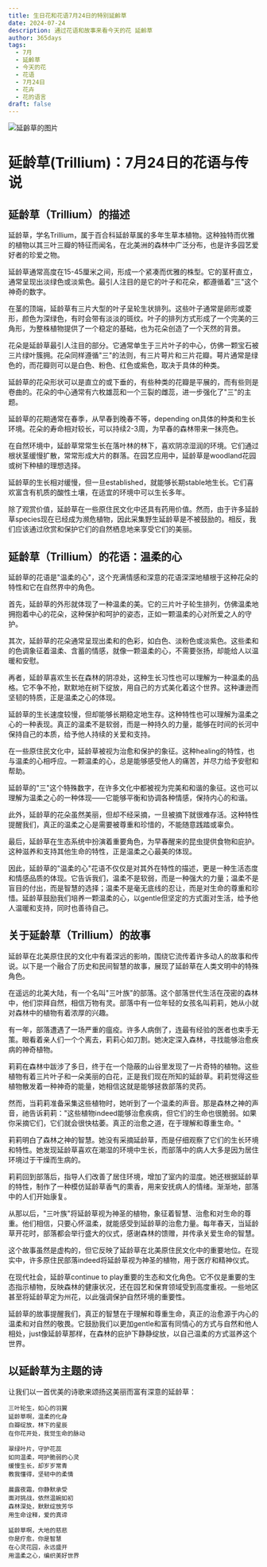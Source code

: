 ```yaml
---
title: 生日花和花语7月24日的特别延齡草
date: 2024-07-24
description: 通过花语和故事来看今天的花 延齡草
author: 365days
tags:
  - 7月
  - 延齡草
  - 今天的花
  - 花语
  - 7月24日
  - 花卉
  - 花的语言
draft: false
---
```


![延齡草的图片](https://cdn.pixabay.com/photo/2018/05/19/14/37/trillium-3413621_1280.jpg#center#center)


# 延龄草(Trillium)：7月24日的花语与传说

## 延龄草（Trillium）的描述

延龄草，学名Trillium，属于百合科延龄草属的多年生草本植物。这种独特而优雅的植物以其三叶三瓣的特征而闻名，在北美洲的森林中广泛分布，也是许多园艺爱好者的珍爱之物。

延龄草通常高度在15-45厘米之间，形成一个紧凑而优雅的株型。它的茎秆直立，通常呈现出淡绿色或淡紫色。最引人注目的是它的叶子和花朵，都遵循着"三"这个神奇的数字。

在茎的顶端，延龄草有三片大型的叶子呈轮生状排列。这些叶子通常是卵形或菱形，颜色为深绿色，有时会带有淡淡的斑纹。叶子的排列方式形成了一个完美的三角形，为整株植物提供了一个稳定的基础，也为花朵创造了一个天然的背景。

花朵是延龄草最引人注目的部分。它通常单生于三片叶子的中心，仿佛一颗宝石被三片绿叶簇拥。花朵同样遵循"三"的法则，有三片萼片和三片花瓣。萼片通常是绿色的，而花瓣则可以是白色、粉色、红色或紫色，取决于具体的种类。

延龄草的花朵形状可以是直立的或下垂的，有些种类的花瓣是平展的，而有些则是卷曲的。花朵的中心通常有六枚雄蕊和一个三裂的雌蕊，进一步强化了"三"的主题。

延龄草的花期通常在春季，从早春到晚春不等，depending on具体的种类和生长环境。花朵的寿命相对较长，可以持续2-3周，为早春的森林带来一抹亮色。

在自然环境中，延龄草常常生长在落叶林的林下，喜欢阴凉湿润的环境。它们通过根状茎缓慢扩散，常常形成大片的群落。在园艺应用中，延龄草是woodland花园或树下种植的理想选择。

延龄草的生长相对缓慢，但一旦established，就能够长期stable地生长。它们喜欢富含有机质的酸性土壤，在适宜的环境中可以生长多年。

除了观赏价值，延龄草在一些原住民文化中还具有药用价值。然而，由于许多延龄草species现在已经成为濒危植物，因此采集野生延龄草是不被鼓励的。相反，我们应该通过欣赏和保护它们的自然栖息地来享受它们的美丽。

## 延龄草（Trillium）的花语：温柔的心

延龄草的花语是"温柔的心"，这个充满情感和深意的花语深深地植根于这种花朵的特性和它在自然界中的角色。

首先，延龄草的外形就体现了一种温柔的美。它的三片叶子轮生排列，仿佛温柔地拥抱着中心的花朵，这种保护和呵护的姿态，正如一颗温柔的心对所爱之人的守护。

其次，延龄草的花朵通常呈现出柔和的色彩，如白色、淡粉色或淡紫色。这些柔和的色调象征着温柔、含蓄的情感，就像一颗温柔的心，不需要张扬，却能给人以温暖和安慰。

再者，延龄草喜欢生长在森林的阴凉处，这种生长习性也可以理解为一种温柔的品格。它不争不抢，默默地在树下绽放，用自己的方式美化着这个世界。这种谦逊而坚韧的特质，正是温柔之心的体现。

延龄草的生长速度较慢，但却能够长期稳定地生存。这种特性也可以理解为温柔之心的一种表现。真正的温柔不是软弱，而是一种持久的力量，能够在时间的长河中保持自己的本质，给予他人持续的关爱和支持。

在一些原住民文化中，延龄草被视为治愈和保护的象征。这种healing的特性，也与温柔的心相呼应。一颗温柔的心，总是能够感受他人的痛苦，并尽力给予安慰和帮助。

延龄草的"三"这个特殊数字，在许多文化中都被视为完美和和谐的象征。这也可以理解为温柔之心的一种体现——它能够平衡和协调各种情感，保持内心的和谐。

此外，延龄草的花朵虽然美丽，但却不经采摘，一旦被摘下就很难存活。这种特性提醒我们，真正的温柔之心是需要被尊重和珍惜的，不能随意践踏或辜负。

最后，延龄草在生态系统中扮演着重要角色，为早春醒来的昆虫提供食物和庇护。这种滋养和支持其他生命的特性，正是温柔之心最美的体现。

因此，延龄草的"温柔的心"花语不仅仅是对其外在特性的描述，更是一种生活态度和情感品质的体现。它告诉我们，温柔不是软弱，而是一种强大的力量；温柔不是盲目的付出，而是智慧的选择；温柔不是毫无底线的忍让，而是对生命的尊重和珍惜。延龄草鼓励我们培养一颗温柔的心，以gentle但坚定的方式面对生活，给予他人温暖和支持，同时也善待自己。

## 关于延龄草（Trillium）的故事

延龄草在北美原住民的文化中有着深远的影响，围绕它流传着许多动人的故事和传说。以下是一个融合了历史和民间智慧的故事，展现了延龄草在人类文明中的特殊角色。

在遥远的北美大陆，有一个名叫"三叶族"的部落。这个部落世代生活在茂密的森林中，他们崇拜自然，相信万物有灵。部落中有一位年轻的女孩名叫莉莉，她从小就对森林中的植物有着浓厚的兴趣。

有一年，部落遭遇了一场严重的瘟疫。许多人病倒了，连最有经验的医者也束手无策。眼看着亲人们一个个离去，莉莉心如刀割。她决定深入森林，寻找能够治愈疾病的神奇植物。

莉莉在森林中跋涉了多日，终于在一个隐蔽的山谷里发现了一片奇特的植物。这些植物有着三片叶子和一朵美丽的白花，正是我们现在所知的延龄草。莉莉觉得这些植物散发着一种神奇的能量，她相信这就是能够拯救部落的灵药。

然而，当莉莉准备采集这些植物时，她听到了一个温柔的声音。那是森林之神的声音，祂告诉莉莉："这些植物indeed能够治愈疾病，但它们的生命也很脆弱。如果你采摘它们，它们就会很快枯萎。真正的治愈之道，在于理解和尊重生命。"

莉莉明白了森林之神的智慧。她没有采摘延龄草，而是仔细观察了它们的生长环境和特性。她发现延龄草喜欢在潮湿的环境中生长，而部落中的病人大多是因为居住环境过于干燥而生病的。

莉莉回到部落后，指导人们改善了居住环境，增加了室内的湿度。她还根据延龄草的特性，制作了一种模仿延龄草香气的熏香，用来安抚病人的情绪。渐渐地，部落中的人们开始康复。

从那以后，"三叶族"将延龄草视为神圣的植物，象征着智慧、治愈和对生命的尊重。他们相信，只要心怀温柔，就能感受到延龄草的治愈力量。每年春天，当延龄草开花时，部落都会举行盛大的仪式，感谢森林的馈赠，并传承关爱生命的智慧。

这个故事虽然是虚构的，但它反映了延龄草在北美原住民文化中的重要地位。在现实中，许多原住民部落indeed将延龄草视为神圣的植物，用于医疗和精神仪式。

在现代社会，延龄草continue to play重要的生态和文化角色。它不仅是重要的生态指示植物，反映森林的健康状况，还在园艺和保育领域受到高度重视。一些地区甚至将延龄草定为州花，以此强调保护自然环境的重要性。

延龄草的故事提醒我们，真正的智慧在于理解和尊重生命，真正的治愈源于内心的温柔和对自然的敬畏。它鼓励我们以更加gentle和富有同情心的方式与自然和他人相处，just像延龄草那样，在森林的庇护下静静绽放，以自己温柔的方式滋养这个世界。

## 以延龄草为主题的诗

让我们以一首优美的诗歌来颂扬这美丽而富有深意的延龄草：

```
三叶轮生，如心的羽翼
延龄草啊，温柔的化身
白瓣绽放，林下的星辰
在你花开处，我觉生命的脉动

翠绿叶片，守护花蕊
如同温柔，呵护脆弱的心灵
缓慢生长，却岁岁常青
教我懂得，坚韧中的柔情

晨露夜霜，你静默承受
面对挑战，依然温婉如初
森林深处，默默绽放芳华
用生命诠释，爱的真谛

延龄草啊，大地的慈悲
你是疗愈，你是智慧
在心灵花园，永远盛开
用温柔之心，编织美好世界
```
